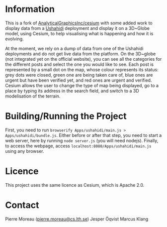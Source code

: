 Information
===========


This is a fork of
[AnalyticalGraphicsInc/cesium](https://github.com/AnalyticalGraphicsInc/cesium)
with some added work to display data from a
[Ushahidi](https://www.ushahidi.com/) deployment and display it on a 3D~Globe
model, using Cesium, to help visualising what is happening and how it is
evolving.

At the moment, we rely on a dump of data from one of the Ushahidi deployments
and do not get live data from the platform. On the 3D~globe (not integrated yet
on the official website), you can see all the categories for the different
posts and select the one you would like to see. Each post is represented by a
small dot on the map, whose colour represents its status: grey dots were
closed, green one are being taken care of, blue ones are urgent but have been
verified yet, and red ones are urgent and verified.
Cesium allows the user to change the type of map being displayed, go to a place
by typing its address in the search field, and switch to a 3D modelisation of
the terrain.



Building/Running the Project
============================


First, you need to run `browserify Apps/ushahidi/main.js >
Apps/ushahidi/bundle.js`. Either before or after that step, you need to start a
web server, here by running `node server.js` (you will need nodejs). Finally,
to access the webpage, access `localhost:8080/Apps/ushahidi/main.js` using any
browser.



Licence
=======

This project uses the same licence as Cesium, which is Apache 2.0.



Contact
=======

Pierre Moreau (pierre.moreau@cs.lth.se)
Jesper Öqvist
Marcus Klang
